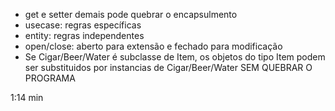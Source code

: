 - get e setter demais pode quebrar o encapsulmento
- usecase: regras específicas 
- entity: regras independentes 
- open/close: aberto para extensão e fechado para modificação
- Se Cigar/Beer/Water é subclasse de Item, os objetos do tipo Item podem ser substituidos por instancias de Cigar/Beer/Water SEM QUEBRAR O PROGRAMA

1:14 min